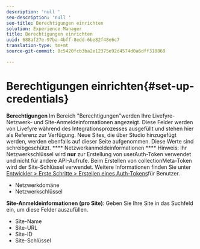 ```yaml
---
description: 'null '
seo-description: 'null '
seo-title: Berechtigungen einrichten
solution: Experience Manager
title: Berechtigungen einrichten
uuid: 688af27e-97ba-4bff-8edd-6be82f48e6c7
translation-type: tm+mt
source-git-commit: 0c5420fcb3ba2e12375e92d4574d0a6dff310869

---
```



# Berechtigungen einrichten{#set-up-credentials}

**Berechtigungen** Im Bereich "Berechtigungen"werden Ihre Livefyre-Netzwerk- und Site-Anmeldeinformationen angezeigt. Diese Felder werden von Livefyre während des Integrationsprozesses ausgefüllt und stehen hier als Referenz zur Verfügung. Neue Sites, die über Studio hinzugefügt werden, werden ebenfalls auf dieser Seite aufgenommen. Diese Werte sind schreibgeschützt.
**** Netzwerkanmeldeinformationen **** Hinweis: Ihr Netzwerkschlüssel wird **nur** zur Erstellung von userAuth-Token verwendet und nicht für andere API-Aufrufe. Beim Erstellen von collectionMeta-Token wird der Site-Schlüssel verwendet. Weitere Informationen finden Sie unter [Entwickler &gt; Erste Schritte &gt; Erstellen eines Auth-Tokens](https://answers.livefyre.com/developers/getting-started/tokens/auth/)für Benutzer.

* Netzwerkdomäne
* Netzwerkschlüssel

**Site-Anmeldeinformationen (pro Site)**: Geben Sie Ihre Site in das Suchfeld ein, um diese Felder auszufüllen.

* Site-Name
* Site-URL
* Site-ID
* Site-Schlüssel

